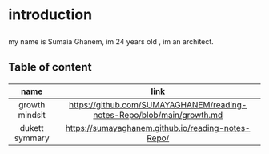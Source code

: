 # introduction <P>
my name is Sumaia Ghanem, im 24 years old , im an architect.<P>
  ## Table of content <P>
 | name | link |
| :---: | :---: |
| growth mindsit |https://github.com/SUMAYAGHANEM/reading-notes-Repo/blob/main/growth.md|
| dukett symmary |https://sumayaghanem.github.io/reading-notes-Repo/|
 
 
